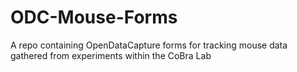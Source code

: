# ODC-Mouse-Forms
A repo containing OpenDataCapture forms for tracking mouse data gathered from experiments within the CoBra Lab

